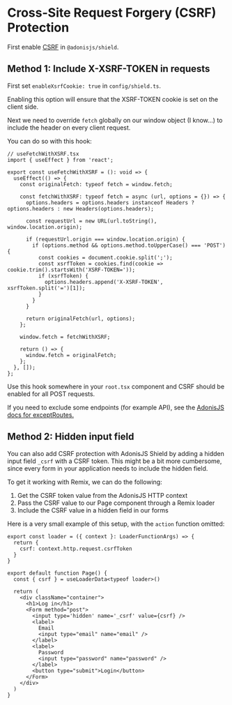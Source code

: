 # Cross-Site Request Forgery (CSRF) Protection

First enable [CSRF](https://docs.adonisjs.com/guides/security/securing-ssr-applications#csrf-protection) in `@adonisjs/shield`.

## Method 1: Include X-XSRF-TOKEN in requests

First set `enableXsrfCookie: true` in `config/shield.ts`.

Enabling this option will ensure that the XSRF-TOKEN cookie is set on the client side.

Next we need to override `fetch` globally on our window object (I know...) to include the header on every client request.

You can do so with this hook:

```tsx
// useFetchWithXSRF.tsx
import { useEffect } from 'react';

export const useFetchWithXSRF = (): void => {
  useEffect(() => {
    const originalFetch: typeof fetch = window.fetch;

    const fetchWithXSRF: typeof fetch = async (url, options = {}) => {
      options.headers = options.headers instanceof Headers ? options.headers : new Headers(options.headers);

      const requestUrl = new URL(url.toString(), window.location.origin);

      if (requestUrl.origin === window.location.origin) {
        if (options.method && options.method.toUpperCase() === 'POST') {
          const cookies = document.cookie.split(';');
          const xsrfToken = cookies.find(cookie => cookie.trim().startsWith('XSRF-TOKEN='));
          if (xsrfToken) {
            options.headers.append('X-XSRF-TOKEN', xsrfToken.split('=')[1]);
          }
        }
      }

      return originalFetch(url, options);
    };

    window.fetch = fetchWithXSRF;

    return () => {
      window.fetch = originalFetch;
    };
  }, []);
};

```

Use this hook somewhere in your `root.tsx` component and CSRF should be enabled for all POST requests.

If you need to exclude some endpoints (for example API), see the [AdonisJS docs for exceptRoutes.](https://docs.adonisjs.com/guides/security/securing-ssr-applications#config-reference)


## Method 2: Hidden input field

You can also add CSRF protection with AdonisJS Shield by adding a hidden input field `_csrf` with a CSRF token.
This might be a bit more cumbersome, since every form in your application needs to include the hidden field.

To get it working with Remix, we can do the following:

1. Get the CSRF token value from the AdonisJS HTTP context
1. Pass the CSRF value to our Page component through a Remix loader
1. Include the CSRF value in a hidden field in our forms

Here is a very small example of this setup, with the `action` function omitted:

``` tsx
export const loader = ({ context }: LoaderFunctionArgs) => {
  return {
    csrf: context.http.request.csrfToken
  }
}

export default function Page() {
  const { csrf } = useLoaderData<typeof loader>()

  return (
    <div className="container">
      <h1>Log in</h1>
      <Form method="post">
        <input type='hidden' name='_csrf' value={csrf} />
        <label>
          Email
          <input type="email" name="email" />
        </label>
        <label>
          Password
          <input type="password" name="password" />
        </label>
        <button type="submit">Login</button>
      </Form>
    </div>
  )
}
```